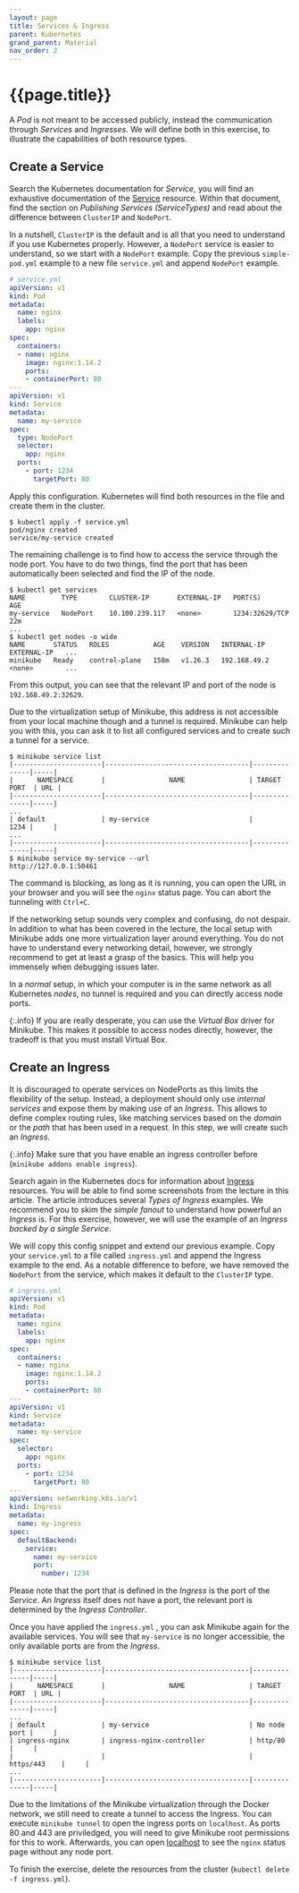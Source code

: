 ```yaml
---
layout: page
title: Services & Ingress
parent: Kubernetes
grand_parent: Material
nav_order: 2
---
```


# {{page.title}}

A *Pod* is not meant to be accessed publicly, instead the communication through *Services* and *Ingresses*.
We will define both in this exercise, to illustrate the capabilities of both resource types.


## Create a Service

Search the Kubernetes documentation for *Service*, you will find an exhaustive documentation of the [Service][k8s-service] resource.
Within that document, find the section on *Publishing Services (ServiceTypes)* and read about the difference between `ClusterIP` and `NodePort`.

In a nutshell, `ClusterIP` is the default and is all that you need to understand if you use Kubernetes properly.
However, a `NodePort` service is easier to understand, so we start with a `NodePort` example.
Copy the previous `simple-pod.yml` example to a new file `service.yml` and append `NodePort` example.


[k8s-service]: https://kubernetes.io/docs/concepts/services-networking/service/


```yml
# service.yml
apiVersion: v1
kind: Pod
metadata:
  name: nginx
  labels:
    app: nginx
spec:
  containers:
  - name: nginx
    image: nginx:1.14.2
    ports:
    - containerPort: 80
---
apiVersion: v1
kind: Service
metadata:
  name: my-service
spec:
  type: NodePort
  selector:
    app: nginx
  ports:
    - port: 1234
      targetPort: 80
```
Apply this configuration. Kubernetes will find both resources in the file and create them in the cluster.

    $ kubectl apply -f service.yml
    pod/nginx created
    service/my-service created

The remaining challenge is to find how to access the service through the node port.
You have to do two things, find the port that has been automatically been selected and find the IP of the node.

    $ kubectl get services
    NAME         TYPE        CLUSTER-IP       EXTERNAL-IP   PORT(S)          AGE
    my-service   NodePort    10.100.239.117   <none>        1234:32629/TCP   22m
    ...
    $ kubectl get nodes -o wide
    NAME       STATUS   ROLES           AGE    VERSION   INTERNAL-IP    EXTERNAL-IP   ...
    minikube   Ready    control-plane   158m   v1.26.3   192.168.49.2   <none>        ...

From this output, you can see that the relevant IP and port of the node is `192.168.49.2:32629`.

Due to the virtualization setup of Minikube, this address is not accessible from your local machine though and a tunnel is required.
Minikube can help you with this, you can ask it to list all configured services and to create such a tunnel for a service.

    $ minikube service list
    |----------------------|------------------------------------|--------------|-----|
    |      NAMESPACE       |                NAME                | TARGET PORT  | URL |
    |----------------------|------------------------------------|--------------|-----|
    ...
    | default              | my-service                         |         1234 |     |
    ...
    |----------------------|------------------------------------|--------------|-----|
    $ minikube service my-service --url
    http://127.0.0.1:50461

The command is blocking, as long as it is running, you can open the URL in your browser and you will see the `nginx` status page.
You can abort the tunneling with `Ctrl+C`.

If the networking setup sounds very complex and confusing, do not despair.
In addition to what has been covered in the lecture, the local setup with Minikube adds one more virtualization layer around everything.
You do not have to understand every networking detail, however, we strongly recommend to get at least a grasp of the basics.
This will help you immensely when debugging issues later.

In a *normal* setup, in which your computer is in the same network as all Kubernetes *nodes*, no tunnel is required and you can directly access node ports.

{:.info}
If you are really desperate, you can use the *Virtual Box* driver for Minikube.
This makes it possible to access nodes directly, however, the tradeoff is that you must install Virtual Box.






## Create an Ingress

It is discouraged to operate services on NodePorts as this limits the flexibility of the setup.
Instead, a deployment should only use *internal services* and expose them by making use of an *Ingress*.
This allows to define complex routing rules, like matching services based on the *domain* or the *path* that has been used in a request.
In this step, we will create such an *Ingress*.

{:.info}
Make sure that you have enable an ingress controller before (`minikube addons enable ingress`).

Search again in the Kubernetes docs for information about [Ingress][k8s-ingress] resources.
You will be able to find some screenshots from the lecture in this article.
The article introduces several *Types of Ingress* examples.
We recommend you to skim the *simple fanout* to understand how powerful an *Ingress* is.
For this exercise, however, we will use the example of an *Ingress backed by a single Service*.

We will copy this config snippet and extend our previous example.
Copy your `service.yml` to a file called `ingress.yml` and append the Ingress example to the end.
As a notable difference to before, we have removed the `NodePort` from the service, which makes it default to the `ClusterIP` type.

```yml
# ingress.yml
apiVersion: v1
kind: Pod
metadata:
  name: nginx
  labels:
    app: nginx
spec:
  containers:
  - name: nginx
    image: nginx:1.14.2
    ports:
    - containerPort: 80
---
apiVersion: v1
kind: Service
metadata:
  name: my-service
spec:
  selector:
    app: nginx
  ports:
    - port: 1234
      targetPort: 80
---
apiVersion: networking.k8s.io/v1
kind: Ingress
metadata:
  name: my-ingress
spec:
  defaultBackend:
    service:
      name: my-service
      port:
        number: 1234
```

Please note that the port that is defined in the *Ingress* is the port of the *Service*.
An *Ingress* itself does not have a port, the relevant port is determined by the *Ingress Controller*.

Once you have applied the `ingress.yml` , you can ask Minikube again for the available services.
You will see that `my-service` is no longer accessible, the only available ports are from the *Ingress*.

    $ minikube service list
    |----------------------|------------------------------------|--------------|-----|
    |      NAMESPACE       |                NAME                | TARGET PORT  | URL |
    |----------------------|------------------------------------|--------------|-----|
    ...
    | default              | my-service                         | No node port |     |
    | ingress-nginx        | ingress-nginx-controller           | http/80      |     |
    |                      |                                    | https/443    |     |
    ...
    |----------------------|------------------------------------|--------------|-----|

Due to the limitations of the Minikube virtualization through the Docker network, we still need to create a tunnel to access the Ingress.
You can execute `minikube tunnel` to open the ingress ports on `localhost`.
As ports 80 and 443 are priviledged, you will need to give Minikube root permissions for this to work.
Afterwards, you can open [localhost](http://localhost/) to see the `nginx` status page without any node port.

To finish the exercise, delete the resources from the cluster (`kubectl delete -f ingress.yml`).


[k8s-ingress]: https://kubernetes.io/docs/concepts/services-networking/ingress/


